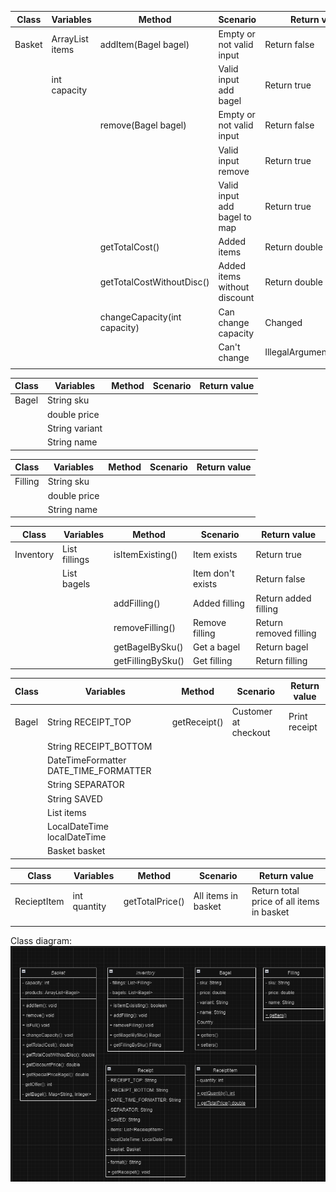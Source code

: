 
| Class  | Variables              | Method                       | Scenario                     | Return value             |
|--------|------------------------|------------------------------|------------------------------|--------------------------|
| Basket | ArrayList<Bagel> items | addItem(Bagel bagel)         | Empty or not valid input     | Return false             |
|        | int capacity           |                              | Valid input add bagel        | Return true              |
|        |                        | remove(Bagel bagel)          | Empty or not valid input     | Return false             |
|        |                        |                              | Valid input remove           | Return true              |
|        |                        |                              | Valid input add bagel to map | Return true              |
|        |                        | getTotalCost()               | Added items                  | Return double cost       |
|        |                        | getTotalCostWithoutDisc()    | Added items without discount | Return double cost       |
|        |                        | changeCapacity(int capacity) | Can change capacity          | Changed                  |
|        |                        |                              | Can't change                 | IllegalArgumentException |
|        |                        |                              |                              |                          |


| Class | Variables      | Method | Scenario | Return value |
|-------|----------------|--------|----------|--------------|
| Bagel | String sku     |        |          |              |
|       | double price   |        |          |              |
|       | String variant |        |          |              |
|       | String name    |        |          |              |


| Class   | Variables      | Method | Scenario | Return value |
|---------|----------------|--------|----------|--------------|
| Filling | String sku     |        |          |              |
|         | double price   |        |          |              |
|         | String name    |        |          |              |

| Class     | Variables              | Method            | Scenario          | Return value           |
|-----------|------------------------|-------------------|-------------------|------------------------|
| Inventory | List<Filling> fillings | isItemExisting()  | Item exists       | Return true            |
|           | List<Bagel> bagels     |                   | Item don't exists | Return false           |
|           |                        | addFilling()      | Added filling     | Return added filling   |
|           |                        | removeFilling()   | Remove filling    | Return removed filling |
|           |                        | getBagelBySku()   | Get a bagel       | Return bagel           |
|           |                        | getFillingBySku() | Get filling       | Return filling         |

| Class | Variables                             | Method       | Scenario             | Return value  |
|-------|---------------------------------------|--------------|----------------------|---------------|
| Bagel | String RECEIPT_TOP                    | getReceipt() | Customer at checkout | Print receipt |
|       | String RECEIPT_BOTTOM                 |              |                      |               |
|       | DateTimeFormatter DATE_TIME_FORMATTER |              |                      |               |
|       | String SEPARATOR                      |              |                      |               |
|       | String SAVED                          |              |                      |               |
|       | List<RecieptItem> items               |              |                      |               |
|       | LocalDateTime localDateTime           |              |                      |               |
|       | Basket basket                         |              |                      |               |


| Class       | Variables    | Method          | Scenario            | Return value                              |
|-------------|--------------|-----------------|---------------------|-------------------------------------------|
| RecieptItem | int quantity | getTotalPrice() | All items in basket | Return total price of all items in basket |
|             |              |                 |                     |                                           |
|             |              |                 |                     |                                           |


Class diagram:
![img.png](img.png)
